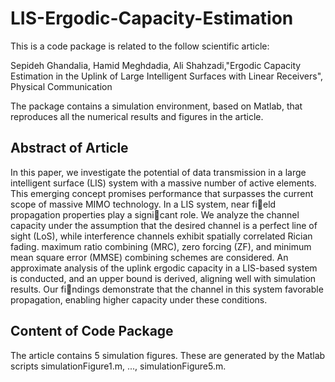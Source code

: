 # LIS-Ergodic-Capacity-Estimation

This is a code package is related to the follow scientific article:

Sepideh Ghandalia, Hamid Meghdadia, Ali Shahzadi,"Ergodic Capacity Estimation in the Uplink of Large Intelligent Surfaces with Linear Receivers", Physical Communication

The package contains a simulation environment, based on Matlab, that reproduces all the numerical results and figures in the article. 

## Abstract of Article
In this paper, we investigate the potential of data transmission in a large intelligent surface (LIS) system with a massive number of active elements. This emerging concept promises performance that surpasses the current scope of massive MIMO technology. In a LIS system, near field propagation properties play a signicant role. We analyze the channel capacity under the assumption that the desired channel is a perfect line of sight (LoS), while interference channels exhibit spatially correlated Rician fading. maximum ratio combining (MRC), zero forcing (ZF), and minimum mean square error (MMSE) combining schemes are considered. An approximate analysis of the uplink ergodic capacity in a LIS-based system is conducted, and an upper bound is derived, aligning well with simulation results. Our findings demonstrate that the channel in this system favorable propagation, enabling higher capacity under these conditions.

## Content of Code Package
The article contains 5 simulation figures. These are generated by the Matlab scripts simulationFigure1.m, ..., simulationFigure5.m. 

